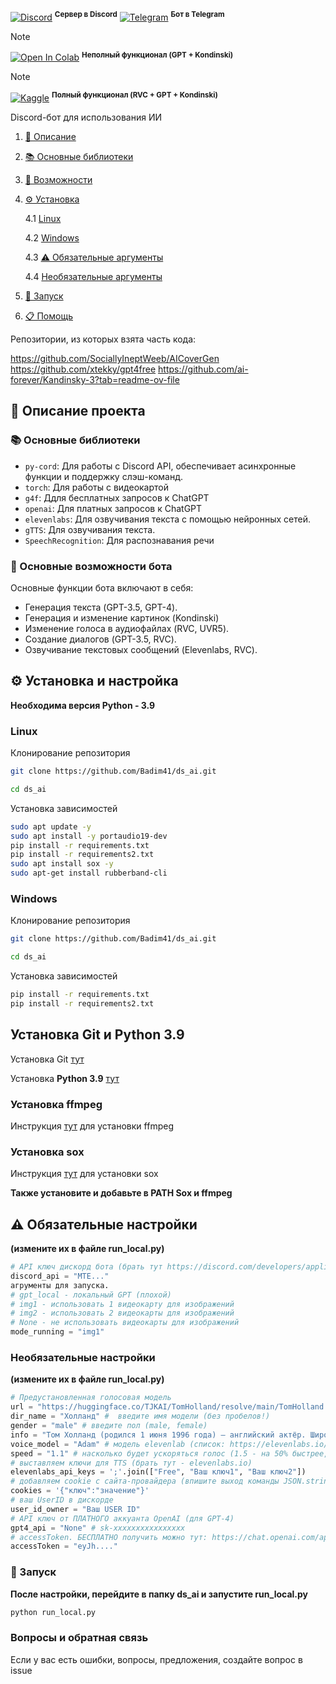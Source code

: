 [![Discord](https://img.shields.io/badge/-Discord-5865F2?logo=discord&logoColor=white)](https://discord.gg/nuUWVR2WzR) <sup><strong>Сервер в Discord</strong></sup>
[![Telegram](https://img.shields.io/badge/-Telegram-26A5E4?logo=telegram&logoColor=white)](https://t.me/GPT4_Unlimit_bot?start=2) <sup><strong>Бот в Telegram</strong></sup>

> [!Note]
[![Open In Colab](https://colab.research.google.com/assets/colab-badge.svg)](https://colab.research.google.com/drive/1Qd8UKfWgLmwIP-g-XEwv8dc6s0E-C0zF?usp=sharing) <sup><strong>Неполный функционал (GPT + Kondinski)</strong></sup>

> [!Note]
[![Kaggle](https://img.shields.io/badge/-Kaggle-20BEFF?logo=kaggle&logoColor=white)](https://www.kaggle.com/vadim45344/ds-ai) <sup><strong>Полный функционал (RVC + GPT + Kondinski)</strong></sup> 

Discord-бот для использования ИИ
1. [📖 Описание](#section-1)
2. [📚 Основные библиотеки](#section-2)
3. [🤖 Возможности](#section-3)
4. [⚙ Установка](#section-4)
   
   4.1 [Linux](#section-4.1)
   
   4.2 [Windows](#section-4.2)
   
   4.3 [⚠ Обязательные аргументы](#section-4.3)
   
   4.4 [Необязательные аргументы](#section-4.4)

5. [🚀 Запуск](#section-5)
   
6. [📋 Помощь](#section-6)

Репозитории, из которых взята часть кода:
                          
https://github.com/SociallyIneptWeeb/AICoverGen                                
https://github.com/xtekky/gpt4free
https://github.com/ai-forever/Kandinsky-3?tab=readme-ov-file

## 📖 Описание проекта <a name="section-1"></a>

### 📚 Основные библиотеки <a name="section-2"></a>

- `py-cord`: Для работы с Discord API, обеспечивает асинхронные функции и поддержку слэш-команд.
- `torch`: Для работы с видеокартой
- `g4f`: Ддля бесплатных запросов к ChatGPT
- `openai`: Для платных запросов к ChatGPT
- `elevenlabs`: Для озвучивания текста с помощью нейронных сетей.
- `gTTS`: Для озвучивания текста.
- `SpeechRecognition`: Для распознавания речи

### 🤖 Основные возможности бота <a name="section-3"></a>

Основные функции бота включают в себя:

- Генерация текста (GPT-3.5, GPT-4).
- Генерация и изменение картинок (Kondinski)
- Изменение голоса в аудиофайлах (RVC, UVR5).
- Создание диалогов (GPT-3.5, RVC).
- Озвучивание текстовых сообщений (Elevenlabs, RVC).

## ⚙ Установка и настройка <a name="section-4"></a>
**Необходима версия Python - 3.9**
### Linux <a name="section-4.1"></a>

Клонирование репозитория

```sh
git clone https://github.com/Badim41/ds_ai.git
```
```sh
cd ds_ai
```

Установка зависимостей

```sh
sudo apt update -y
sudo apt install -y portaudio19-dev
pip install -r requirements.txt
pip install -r requirements2.txt
sudo apt install sox -y
sudo apt-get install rubberband-cli
```

### Windows <a name="section-4.2"></a>

Клонирование репозитория

```sh
git clone https://github.com/Badim41/ds_ai.git
```
```sh
cd ds_ai
```

Установка зависимостей

```sh
pip install -r requirements.txt
pip install -r requirements2.txt
```

## Установка Git и Python 3.9

Установка Git [тут](https://git-scm.com/book/en/v2/Getting-Started-Installing-Git) 

Установка **Python 3.9** [тут](https://realpython.com/installing-python/)

### Установка ffmpeg

Инструкция [тут](https://www.hostinger.com/tutorials/how-to-install-ffmpeg) для установки ffmpeg

### Установка sox

Инструкция [тут](https://www.tutorialexample.com/a-step-guide-to-install-sox-sound-exchange-on-windows-10-python-tutorial/) для установки sox

**Также установите и добавьте в PATH Sox и ffmpeg**

## ⚠ Обязательные настройки <a name="section-4.3"></a>
**(измените их в файле run_local.py)**
```python
# API ключ дискорд бота (брать тут https://discord.com/developers/applications)
discord_api = "MTE..."
агрументы для запуска.
# gpt_local - локальный GPT (плохой)
# img1 - использовать 1 видеокарту для изображений
# img2 - использовать 2 видеокарты для изображений
# None - не использовать видеокарты для изображений
mode_running = "img1"
```

### Необязательные настройки <a name="section-4.4"></a>
**(измените их в файле run_local.py)**
```python
# Предустановленная голосовая модель
url = "https://huggingface.co/TJKAI/TomHolland/resolve/main/TomHolland.zip" # введите ссылку на RVC модель (https://voice-models.com/)
dir_name = "Холланд" #  введите имя модели (без пробелов!)
gender = "male" # введите пол (male, female)
info = "Том Холланд (родился 1 июня 1996 года) — английский актёр. Широкую известность получил после исполнения роли Человека-паука в кинематографической вселенной Marvel." # информация о человеке (для ChatGPT)
voice_model = "Adam" # модель elevenlab (список: https://elevenlabs.io/speech-synthesis). Рекомендую: 'Harry', 'Arnold', 'Clyde', 'Thomas', 'Adam', 'Antoni', 'Daniel', 'Harry', 'James', 'Patrick'
speed = "1.1" # насколько будет ускоряться голос (1.5 - на 50% быстрее, 1 - обычная скорость)
# выставляем ключи для TTS (брать тут - elevenlabs.io)
elevenlabs_api_keys = ';'.join(["Free", "Ваш ключ1", "Ваш ключ2"])
# добавляем cookie с сайта-провайдера (впишите выход команды JSON.stringify(document.cookie.split('; ').map(c => c.split('=')).reduce((c, [k, v]) => ({ ...c, [k]: v }), {})))
cookies = '{"ключ":"значение"}'
# ваш UserID в дискорде
user_id_owner = "Ваш USER ID" 
# API ключ от ПЛАТНОГО аккуанта OpenAI (для GPT-4)
gpt4_api = "None" # sk-xxxxxxxxxxxxxxxx
# accessToken. БЕСПЛАТНО получить можно тут: https://chat.openai.com/api/auth/session
accessToken = "eyJh...."
```
### 🚀 Запуск <a name="section-5"></a>
**После настройки, перейдите в папку ds_ai и запустите run_local.py**
```sh
python run_local.py
```

### Вопросы и обратная связь <a name="section-6"></a>

Если у вас есть ошибки, вопросы, предложения, создайте вопрос в issue

